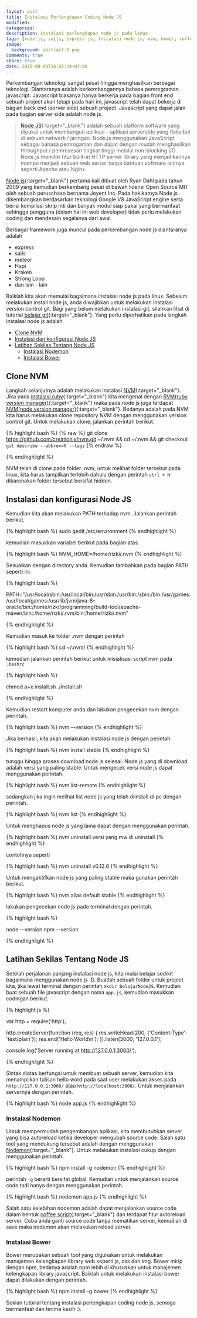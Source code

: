 ```yaml
---
layout: post
title: Instalasi Perlengkapan Coding Node JS
modified:
categories:
description: instalasi perlengkapan node js pada linux
tags: [node js, sails, express js, instalasi node js, nvm, bower, coffee-script, nodemon]
image:
  background: abstract-3.png
comments: true
share: true
date: 2015-08-09T16:45:24+07:00
---
```


Perkembangan teknologi sangat pesat hingga menghasilkan berbagai teknologi. Diantaranya adalah berkembangannya bahasa pemrograman javascript. Javascript biasanya hanya berkerja pada bagian front end sebuah project akan tetapi pada hari ini, javascript telah dapat bekerja di bagian back end (server side) sebuah project. Javascript yang dapat jalan pada bagian server side adalah node js.

>[Node JS](http://adf.ly/1lPIAS){:target="_blank"} adalah sebuah platform software yang dipakai untuk membangun aplikasi – aplikasi serverside yang fleksibel di sebuah network / jaringan. Node.js menggunakan JavaScript sebagai bahasa pemrogaman dan dapat dengan mudah menghasilkan throughput / pemrosesan tingkat tinggi melalui non-blocking I/O. Node.js memiliki fitur built-in HTTP server library yang menjadikannya mampu menjadi sebuah web server tanpa bantuan software lainnya seperti Apache atau Nginx.

[Node js](http://adf.ly/1lPIAS){:target="_blank"} pertama kali dibuat oleh Ryan Dahl pada tahun 2009 yang kemudian berkembang pesat di bawah licensi Open Source MIT oleh sebuah perusahaan bernama Joyent Inc. Pada hakikatnya Node js dikembangkan berdasarkan teknologi Google V8 JavaScript engine serta berisi kompilasi skrip inti dan banyak modul siap pakai yang bermanfaat sehingga pengguna (dalam hal ini web developer) tidak perlu melakukan coding dan mendesain segalanya dari awal.

Berbagai framework juga muncul pada perkembangan node js diantaranya adalah

- express
- sails
- meteor
- Hapi
- Kraken
- Strong Loop
- dan lain - lain

Baiklah kita akan memulai bagaimana instalasi node js pada linux. Sebelum melakukan install node js, anda diwajibkan untuk melakukan instalasi version control git. Bagi yang belum melakukan instalasi git, silahkan lihat di tutorial [belajar git](http://adf.ly/1lOCfo){:target="_blank"}. Yang perlu diperhatikan pada langkah instalasi node js adalah

- [Clone NVM](#clone-nvm)
- [Instalasi dan konfigurasi Node JS](#instalasi-dan-konfigurasi-node-js)
- [Latihan Sekilas Tentang Node JS](#latihan-sekilas-tentang-node-js)
    - [Instalasi Nodemon](#instalasi-nodemon)
    - [Instalasi Bower](#instalasi-bower)

## Clone NVM

Langkah selanjutnya adalah melakukan instalasi [NVM](http://adf.ly/1lPIFF){:target="_blank"}. Jika pada [instalasi ruby](http://adf.ly/1lPIG0){:target="_blank"} kita mengenal dengan [RVM(ruby version manager)](http://adf.ly/1lOC3e){:target="_blank"} maka pada node js juga terdapat [NVM(node version manager)](http://adf.ly/1lPIFF){:target="_blank"}. Bedanya adalah pada NVM kita harus melakukan clone repository NVM dengan menggunakan version control git. Untuk melakukan clone, jalankan perintah berikut.

{% highlight bash %}
{% raw %}
git clone https://github.com/creationix/nvm.git ~/.nvm && cd ~/.nvm && git checkout `git describe --abbrev=0 --tags`
{% endraw %}

{% endhighlight %}

NVM telah di clone pada folder .nvm, untuk melihat folder tersebut pada linux, kita harus tampilkan terlebih dahulu dengan perintah `ctrl + H` dikarenakan folder tersebut bersifat hidden.

## Instalasi dan konfigurasi Node JS

Kemudian kita akan melakukan PATH terhadap nvm. Jalankan perintah berikut.

{% highlight bash %}
sudo gedit /etc/environment
{% endhighlight %}

kemudian masukkan variabel berikut pada bagian atas.

{% highlight bash %}
NVM_HOME=/home/rizki/.nvm
{% endhighlight %}

Sesuaikan dengan directory anda. Kemudian tambahkan pada bagian PATH seperti ini.

{% highlight bash %}

PATH="/usr/local/sbin:/usr/local/bin:/usr/sbin:/usr/bin:/sbin:/bin:/usr/games:/usr/local/games:/usr/lib/jvm/java-8-oracle/bin:/home/rizki/programming/build-tool/apache-maven/bin::/home/rizki/.rvm/bin:/home/rizki/.nvm"

{% endhighlight %}

Kemudian masuk ke folder .nvm dengan perintah

{% highlight bash %}
cd ~/.nvm/
{% endhighlight %}

kemudian jalankan perintah berikut untuk inisialisasi script nvm pada `.bashrc`

{% highlight bash %}

chmod a+x install.sh
./install.sh

{% endhighlight %}

Kemudian restart komputer anda dan lakukan pengecekan nvm dengan perintah.

{% highlight bash %}
nvm --version
{% endhighlight %}

Jika berhasil, kita akan melakukan instalasi node js dengan perintah.

{% highlight bash %}
nvm install stable
{% endhighlight %}

tunggu hingga proses download node js selesai. Node js yang di download adalah versi yang paling stable. Untuk mengecek versi node js dapat menggunakan perintah.

{% highlight bash %}
nvm list-remote
{% endhighlight %}

sedangkan jika ingin melihat list node js yang telah diinstall di pc dengan perintah.

{% highlight bash %}
nvm list
{% endhighlight %}

Untuk menghapus node js yang lama dapat dengan menggunakan perintah.

{% highlight bash %}
nvm uninstall versi yang mw di uninstall
{% endhighlight %}

contohnya seperti 

{% highlight bash %}
nvm uninstall v0.12.6
{% endhighlight %}

Untuk mengaktifkan node js yang paling stable maka gunakan perintah berikut.

{% highlight bash %}
nvm alias default stable
{% endhighlight %}

lakukan pengecekan node js pada terminal dengan perintah.

{% highlight bash %}

node --version
npm --version

{% endhighlight %}

## Latihan Sekilas Tentang Node JS

Setelah perjalanan panjang instalasi node js, kita mulai belajar sedikit bagaimana menggunakan node js :D. Buatlah sebuah folder untuk project kita, jika lewat terminal dengan perintah `mkdir BelajarNodeJS`. Kemudian buat sebuah file javascript dengan nama `app.js`, kemudian masukkan codingan berikut.

{% highlight js %}

var http = require('http');

http.createServer(function (req, res) {
  res.writeHead(200, {'Content-Type': 'text/plain'});
  res.end('Hello World\n');
}).listen(3000, '127.0.0.1');

console.log('Server running at http://127.0.0.1:3000/');

{% endhighlight %}

Sintak diatas berfungsi untuk membuat sebuah server, kemudian kita menampilkan tulisan hello word pada saat user melakukan akses pada `http://127.0.0.1:3000/` atau `http://localhost:3000/`. Untuk menjalankan servernya dengan perintah.

{% highlight bash %}
node app.js
{% endhighlight %}

### Instalasi Nodemon

Untuk mempermudah pengembangan aplikasi, kita membutuhkan server yang bisa autoreload ketika developer mengubah source code. Salah satu tool yang mendukung tersebut adalah dengan menggunakan [Nodemon](http://adf.ly/1lPIIF){:target="_blank"}. Untuk melakukan instalasi cukup dengan menggunakan perintah.

{% highlight bash %}
npm install -g nodemon
{% endhighlight %}

perintah `-g` berarti bersifat global. Kemudian untuk menjalankan source code tadi hanya dengan menggunakan perintah.

{% highlight bash %}
nodemon app.js
{% endhighlight %}

Salah satu kelebihan nodemon adalah dapat menjalankan source code dalam bentuk [coffee script](http://adf.ly/1lPIJ0){:target="_blank"} dan terdapat fitur autoreload server. Coba anda ganti source code tanpa mematikan server, kemudian di save maka nodemon akan melakukan reload server.

### Instalasi Bower

Bower merupakan sebuah tool yang digunakan untuk melakukan manajemen kelengkapan library web seperti js, css dan img. Bower mirip dengan npm, bedanya adalah npm lebih di khususkan untuk manajemen kelengkapan library javascript. Baiklah untuk melakukan instalasi bower dapat dilakukan dengan perintah.

{% highlight bash %}
npm install -g bower
{% endhighlight %}

Sekian tutorial tentang instalasi perlengkapan coding node js, semoga bermanfaat dan terima kasih :).
